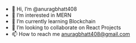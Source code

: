 - 👋 Hi, I’m @anuragbhatt408
- 👀 I’m interested in MERN
- 🌱 I’m currently learning Blockchain
- 💞️ I’m looking to collaborate on React Projects
- 📫 How to reach me anuragbhatt408@gmail.com

<!---
anuragbhatt408/anuragbhatt408 is a ✨ special ✨ repository because its `README.md` (this file) appears on your GitHub profile.
You can click the Preview link to take a look at your changes.
--->
